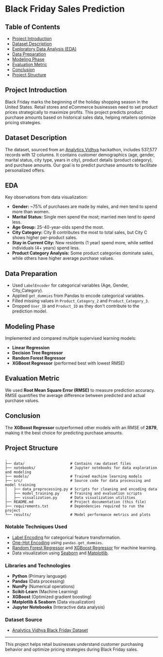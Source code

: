 # Black Friday Sales Prediction

## Table of Contents
- [Project Introduction](#project-introduction)
- [Dataset Description](#dataset-description)
- [Exploratory Data Analysis (EDA)](#eda)
- [Data Preparation](#data-preparation)
- [Modeling Phase](#modeling-phase)
- [Evaluation Metric](#evaluation-metric)
- [Conclusion](#conclusion)
- [Project Structure](#project-structure)

## Project Introduction
Black Friday marks the beginning of the holiday shopping season in the United States. Retail stores and eCommerce businesses need to set product prices strategically to maximize profits. This project predicts product purchase amounts based on historical sales data, helping retailers optimize pricing strategies.

## Dataset Description
The dataset, sourced from an [Analytics Vidhya](https://datahack.analyticsvidhya.com/) hackathon, includes 537,577 records with 12 columns. It contains customer demographics (age, gender, marital status, city type, years in city), product details (product category), and purchase amounts. Our goal is to predict purchase amounts to facilitate personalized offers.

## EDA
Key observations from data visualization:
- **Gender:** ~75% of purchases are made by males, and men tend to spend more than women.
- **Marital Status:** Single men spend the most; married men tend to spend less.
- **Age Group:** 25-40-year-olds spend the most.
- **City Category:** City B contributes the most to total sales, but City C shows higher per-product sales.
- **Stay in Current City:** New residents (1 year) spend more, while settled individuals (4+ years) spend less.
- **Product Category Analysis:** Some product categories dominate sales, while others have higher average purchase values.

## Data Preparation
- Used `LabelEncoder` for categorical variables (Age, Gender, City_Category).
- Applied `get_dummies` from Pandas to encode categorical variables.
- Filled missing values in `Product_Category_2` and `Product_Category_3`.
- Dropped `User_ID` and `Product_ID` as they don't contribute to the prediction model.

## Modeling Phase
Implemented and compared multiple supervised learning models:
- **Linear Regression**
- **Decision Tree Regressor**
- **Random Forest Regressor**
- **XGBoost Regressor** (performed best with lowest RMSE)

## Evaluation Metric
We used **Root Mean Square Error (RMSE)** to measure prediction accuracy. RMSE quantifies the average difference between predicted and actual purchase values.

## Conclusion
The **XGBoost Regressor** outperformed other models with an RMSE of **2879**, making it the best choice for predicting purchase amounts.

## Project Structure
```
.
├── data/                     # Contains raw dataset files
├── notebooks/                # Jupyter notebooks for data exploration and modeling
├── models/                   # Trained machine learning models
├── src/                      # Source code for data processing and model training
│   ├── data_preprocessing.py # Scripts for cleaning and encoding data
│   ├── model_training.py     # Training and evaluation scripts
│   ├── visualization.py      # Data visualization utilities
├── README.md                 # Project documentation (this file)
├── requirements.txt          # Dependencies required to run the project
└── results/                  # Model performance metrics and plots
```
### Notable Techniques Used
- [Label Encoding](https://scikit-learn.org/stable/modules/generated/sklearn.preprocessing.LabelEncoder.html) for categorical feature transformation.
- [One-Hot Encoding](https://pandas.pydata.org/docs/reference/api/pandas.get_dummies.html) using `pandas.get_dummies`.
- [Random Forest Regressor](https://scikit-learn.org/stable/modules/generated/sklearn.ensemble.RandomForestRegressor.html) and [XGBoost Regressor](https://xgboost.readthedocs.io/en/latest/python/python_api.html) for machine learning.
- Data visualization using [Seaborn](https://seaborn.pydata.org/) and [Matplotlib](https://matplotlib.org/).

### Libraries and Technologies
- **Python** (Primary language)
- **Pandas** (Data processing)
- **NumPy** (Numerical operations)
- **Scikit-Learn** (Machine Learning)
- **XGBoost** (Optimized gradient boosting)
- **Matplotlib & Seaborn** (Data visualization)
- **Jupyter Notebooks** (Interactive data analysis)

### Dataset Source
- [Analytics Vidhya Black Friday Dataset](https://datahack.analyticsvidhya.com/)

---
This project helps retail businesses understand customer purchasing behavior and optimize pricing strategies during Black Friday sales.

